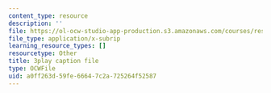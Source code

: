 ```yaml
---
content_type: resource
description: ''
file: https://ol-ocw-studio-app-production.s3.amazonaws.com/courses/res-18-009-learn-differential-equations-up-close-with-gilbert-strang-and-cleve-moler-fall-2015/a0ff263d59fe66647c2a725264f52587_zrFJKy5l_PY.srt
file_type: application/x-subrip
learning_resource_types: []
resourcetype: Other
title: 3play caption file
type: OCWFile
uid: a0ff263d-59fe-6664-7c2a-725264f52587
---
```

